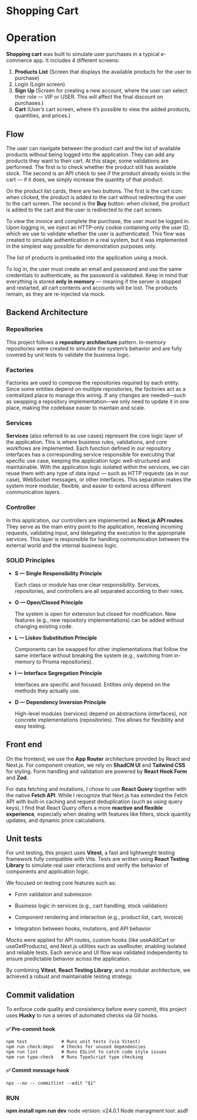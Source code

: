 # Shopping Cart

# Operation

**Shopping cart** was built to simulate user purchases in a typical e-commerce app. It includes 4 different screens:

1.  **Products List** (Screen that displays the available products for the user to purchase)
2.  Login (Login screen)
3.  **Sign Up** (Screen for creating a new account, where the user can select their role — VIP or USER. This will affect the final discount on purchases.)
4.  **Cart** (User’s cart screen, where it’s possible to view the added products, quantities, and prices.)

## Flow

The user can navigate between the product cart and the list of available products without being logged into the application. They can add any products they want to their cart. At this stage, some validations are performed. The first is to check whether the product still has available stock. The second is an API check to see if the product already exists in the cart — if it does, we simply increase the quantity of that product.

On the product list cards, there are two buttons. The first is the cart icon: when clicked, the product is added to the cart without redirecting the user to the cart screen. The second is the **Buy** button: when clicked, the product is added to the cart and the user is redirected to the cart screen.

To view the invoice and complete the purchase, the user must be logged in. Upon logging in, we inject an HTTP-only cookie containing only the user ID, which we use to validate whether the user is authenticated. This flow was created to simulate authentication in a real system, but it was implemented in the simplest way possible for demonstration purposes only.

The list of products is preloaded into the application using a mock.

To log in, the user must create an email and password and use the same credentials to authenticate, as the password is validated. Keep in mind that everything is stored **only in memory** — meaning if the server is stopped and restarted, all cart contents and accounts will be lost. The products remain, as they are re-injected via mock.

## Backend Architecture

### Repositories

This project follows a **repository architecture** pattern. In-memory repositories were created to simulate the system’s behavior and are fully covered by unit tests to validate the business logic.

### Factories

Factories are used to compose the repositories required by each entity. Since some entities depend on multiple repositories, the factories act as a centralized place to manage this wiring. If any changes are needed—such as swapping a repository implementation—we only need to update it in one place, making the codebase easier to maintain and scale.

### Services

**Services** (also referred to as use cases) represent the core logic layer of the application. This is where business rules, validations, and core workflows are implemented. Each function defined in our repository interfaces has a corresponding service responsible for executing that specific use case, keeping the application logic well-structured and maintainable. With the application logic isolated within the services, we can reuse them with any type of data input — such as HTTP requests (as in our case), WebSocket messages, or other interfaces. This separation makes the system more modular, flexible, and easier to extend across different communication layers.

### Controller

In this application, our controllers are implemented as **Next.js API routes**. They serve as the main entry point to the application, receiving incoming requests, validating input, and delegating the execution to the appropriate services. This layer is responsible for handling communication between the external world and the internal business logic.

### SOLID Principles

- **S — Single Responsibility Principle**

  Each class or module has one clear responsibility. Services, repositories, and controllers are all separated according to their roles.

- **O — Open/Closed Principle**

  The system is open for extension but closed for modification. New features (e.g., new repository implementations) can be added without changing existing code.

- **L — Liskov Substitution Principle**

  Components can be swapped for other implementations that follow the same interface without breaking the system (e.g., switching from in-memory to Prisma repositories).

- **I — Interface Segregation Principle**

  Interfaces are specific and focused. Entities only depend on the methods they actually use.

- **D — Dependency Inversion Principle**

  High-level modules (services) depend on abstractions (interfaces), not concrete implementations (repositories). This allows for flexibility and easy testing.

## Front end

On the frontend, we use the **App Router** architecture provided by React and Next.js. For component creation, we rely on **ShadCN UI** and **Tailwind CSS** for styling. Form handling and validation are powered by **React Hook Form** and **Zod**.

For data fetching and mutations, I chose to use **React Query** together with the native **Fetch API**. While I recognize that Next.js has extended the Fetch API with built-in caching and request deduplication (such as using query keys), I find that React Query offers a more **reactive and flexible experience**, especially when dealing with features like filters, stock quantity updates, and dynamic price calculations.

## Unit tests

For unit testing, this project uses **Vitest**, a fast and lightweight testing framework fully compatible with Vite. Tests are written using **React Testing Library** to simulate real user interactions and verify the behavior of components and application logic.

We focused on testing core features such as:

- Form validation and submission

- Business logic in services (e.g., cart handling, stock validation)

- Component rendering and interaction (e.g., product list, cart, invoice)

- Integration between hooks, mutations, and API behavior

Mocks were applied for API routes, custom hooks (like useAddCart or useGetProducts), and Next.js utilities such as useRouter, enabling isolated and reliable tests. Each service and UI flow was validated independently to ensure predictable behavior across the application.

By combining **Vitest**, **React Testing Library**, and a modular architecture, we achieved a robust and maintainable testing strategy.

## Commit validation

To enforce code quality and consistency before every commit, this project uses **Husky** to run a series of automated checks via Git hooks.

#### **✅ Pre-commit hook**

    npm test             # Runs unit tests (via Vitest)
    npm run check:deps   # Checks for unused dependencies
    npm run lint         # Runs ESLint to catch code style issues
    npm run type-check   # Runs TypeScript type checking

#### **✅ Commit message hook**

    npx --no -- commitlint --edit "$1"

### RUN

**npm install**
**npm run dev**
node version: v24.0.1
Node managment tool: asdf
